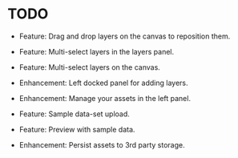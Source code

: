 # TODO

- Feature: Drag and drop layers on the canvas to reposition them.

- Feature: Multi-select layers in the layers panel.

- Feature: Multi-select layers on the canvas.

- Enhancement: Left docked panel for adding layers.

- Enhancement: Manage your assets in the left panel.

- Feature: Sample data-set upload.

- Feature: Preview with sample data.

- Enhancement: Persist assets to 3rd party storage.
